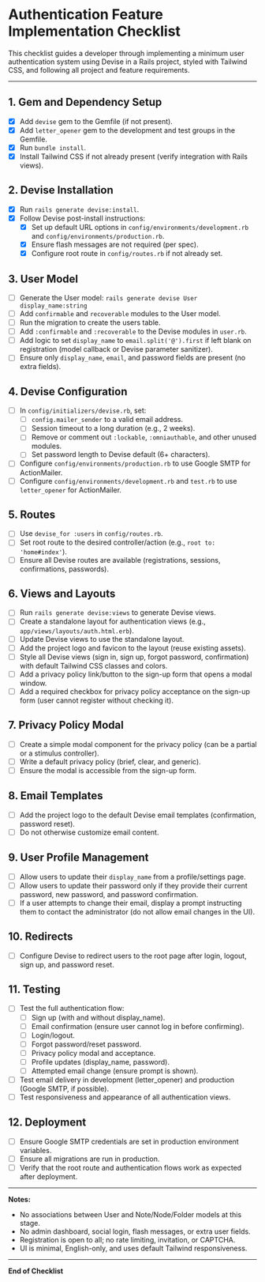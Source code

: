 # Authentication Feature Implementation Checklist

This checklist guides a developer through implementing a minimum user authentication system using Devise in a Rails project, styled with Tailwind CSS, and following all project and feature requirements.

---

## 1. Gem and Dependency Setup
- [x] Add `devise` gem to the Gemfile (if not present).
- [x] Add `letter_opener` gem to the development and test groups in the Gemfile.
- [x] Run `bundle install`.
- [x] Install Tailwind CSS if not already present (verify integration with Rails views).

## 2. Devise Installation
- [x] Run `rails generate devise:install`.
- [x] Follow Devise post-install instructions:
    - [x] Set up default URL options in `config/environments/development.rb` and `config/environments/production.rb`.
    - [x] Ensure flash messages are not required (per spec).
    - [x] Configure root route in `config/routes.rb` if not already set.

## 3. User Model
- [ ] Generate the User model: `rails generate devise User display_name:string`
- [ ] Add `confirmable` and `recoverable` modules to the User model.
- [ ] Run the migration to create the users table.
- [ ] Add `:confirmable` and `:recoverable` to the Devise modules in `user.rb`.
- [ ] Add logic to set `display_name` to `email.split('@').first` if left blank on registration (model callback or Devise parameter sanitizer).
- [ ] Ensure only `display_name`, `email`, and password fields are present (no extra fields).

## 4. Devise Configuration
- [ ] In `config/initializers/devise.rb`, set:
    - [ ] `config.mailer_sender` to a valid email address.
    - [ ] Session timeout to a long duration (e.g., 2 weeks).
    - [ ] Remove or comment out `:lockable`, `:omniauthable`, and other unused modules.
    - [ ] Set password length to Devise default (6+ characters).
- [ ] Configure `config/environments/production.rb` to use Google SMTP for ActionMailer.
- [ ] Configure `config/environments/development.rb` and `test.rb` to use `letter_opener` for ActionMailer.

## 5. Routes
- [ ] Use `devise_for :users` in `config/routes.rb`.
- [ ] Set root route to the desired controller/action (e.g., `root to: 'home#index'`).
- [ ] Ensure all Devise routes are available (registrations, sessions, confirmations, passwords).

## 6. Views and Layouts
- [ ] Run `rails generate devise:views` to generate Devise views.
- [ ] Create a standalone layout for authentication views (e.g., `app/views/layouts/auth.html.erb`).
- [ ] Update Devise views to use the standalone layout.
- [ ] Add the project logo and favicon to the layout (reuse existing assets).
- [ ] Style all Devise views (sign in, sign up, forgot password, confirmation) with default Tailwind CSS classes and colors.
- [ ] Add a privacy policy link/button to the sign-up form that opens a modal window.
- [ ] Add a required checkbox for privacy policy acceptance on the sign-up form (user cannot register without checking it).

## 7. Privacy Policy Modal
- [ ] Create a simple modal component for the privacy policy (can be a partial or a stimulus controller).
- [ ] Write a default privacy policy (brief, clear, and generic).
- [ ] Ensure the modal is accessible from the sign-up form.

## 8. Email Templates
- [ ] Add the project logo to the default Devise email templates (confirmation, password reset).
- [ ] Do not otherwise customize email content.

## 9. User Profile Management
- [ ] Allow users to update their `display_name` from a profile/settings page.
- [ ] Allow users to update their password only if they provide their current password, new password, and password confirmation.
- [ ] If a user attempts to change their email, display a prompt instructing them to contact the administrator (do not allow email changes in the UI).

## 10. Redirects
- [ ] Configure Devise to redirect users to the root page after login, logout, sign up, and password reset.

## 11. Testing
- [ ] Test the full authentication flow:
    - [ ] Sign up (with and without display_name).
    - [ ] Email confirmation (ensure user cannot log in before confirming).
    - [ ] Login/logout.
    - [ ] Forgot password/reset password.
    - [ ] Privacy policy modal and acceptance.
    - [ ] Profile updates (display_name, password).
    - [ ] Attempted email change (ensure prompt is shown).
- [ ] Test email delivery in development (letter_opener) and production (Google SMTP, if possible).
- [ ] Test responsiveness and appearance of all authentication views.

## 12. Deployment
- [ ] Ensure Google SMTP credentials are set in production environment variables.
- [ ] Ensure all migrations are run in production.
- [ ] Verify that the root route and authentication flows work as expected after deployment.

---

**Notes:**
- No associations between User and Note/Node/Folder models at this stage.
- No admin dashboard, social login, flash messages, or extra user fields.
- Registration is open to all; no rate limiting, invitation, or CAPTCHA.
- UI is minimal, English-only, and uses default Tailwind responsiveness.

---

**End of Checklist**